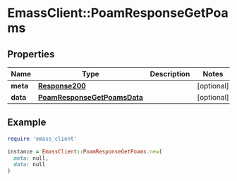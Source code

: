 # EmassClient::PoamResponseGetPoams

## Properties

| Name | Type | Description | Notes |
| ---- | ---- | ----------- | ----- |
| **meta** | [**Response200**](Response200.md) |  | [optional] |
| **data** | [**PoamResponseGetPoamsData**](PoamResponseGetPoamsData.md) |  | [optional] |

## Example

```ruby
require 'emass_client'

instance = EmassClient::PoamResponseGetPoams.new(
  meta: null,
  data: null
)
```

